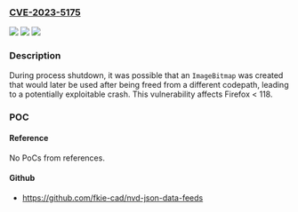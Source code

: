 ### [CVE-2023-5175](https://cve.mitre.org/cgi-bin/cvename.cgi?name=CVE-2023-5175)
![](https://img.shields.io/static/v1?label=Product&message=Firefox&color=blue)
![](https://img.shields.io/static/v1?label=Version&message=unspecified%3C%20118%20&color=brighgreen)
![](https://img.shields.io/static/v1?label=Vulnerability&message=Use-after-free%20of%20ImageBitmap%20during%20process%20shutdown&color=brighgreen)

### Description

During process shutdown, it was possible that an `ImageBitmap` was created that would later be used after being freed from a different codepath, leading to a potentially exploitable crash. This vulnerability affects Firefox < 118.

### POC

#### Reference
No PoCs from references.

#### Github
- https://github.com/fkie-cad/nvd-json-data-feeds

